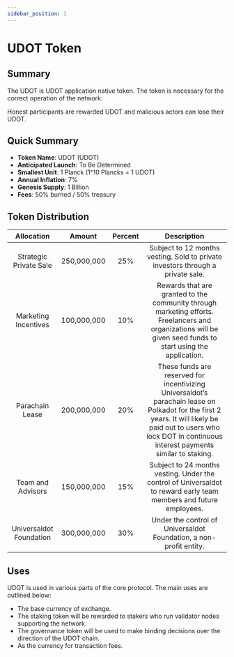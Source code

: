 ```yaml
---
sidebar_position: 1
---
```


# UDOT Token

## Summary 

The UDOT is UDOT application native token. The token is necessary for the correct operation of the network. 

Honest participants are rewarded UDOT and malicious actors can lose their UDOT.

## Quick Summary

- **Token Name**: UDOT (UDOT) 
- **Anticipated Launch**: To Be Determined
- **Smallest Unit**: 1 Planck (1^10 Plancks = 1 UDOT)
- **Annual Inflation**: 7%
- **Genesis Supply**: 1 Billion
- **Fees**: 50% burned / 50% treasury


## Token Distribution

|        Allocation       |    Amount   |  Percent  |                                                                                                    Description                                                                                                    |
|:-----------------------:|:-----------:|:---------:|:-----------------------------------------------------------------------------------------------------------------------------------------------------------------------------------------------------------------:|
| Strategic Private Sale  | 250,000,000 | 25%       | Subject to 12 months vesting. Sold to private investors through a private sale.                                                                                                                                   |
| Marketing Incentives    | 100,000,000  | 10%        | Rewards that are granted to the community through marketing efforts.  Freelancers and organizations will be given seed funds to start using the application.                                                      |
| Parachain Lease         | 200,000,000 | 20% | These funds are reserved for incentivizing Universaldot’s parachain lease on Polkadot for the first 2 years. It will likely be paid out to users who lock DOT in continuous interest payments similar to staking. |
| Team and Advisors       | 150,000,000 | 15%       | Subject to 24 months vesting. Under the control of Universaldot to reward early team members and future employees.                                                                                                |
| Universaldot Foundation | 300,000,000 | 30%       | Under the control of Universaldot Foundation, a non-profit entity.                                                                                                                                                |


## Uses

UDOT is used in various parts of the core protocol. The main uses are outlined below:

- The base currency of exchange.
- The staking token will be rewarded to stakers who run validator nodes supporting the network.
- The governance token will be used to make binding decisions over the direction of the UDOT chain.
- As the currency for transaction fees.

